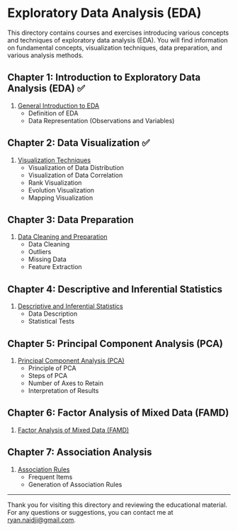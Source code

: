 # Exploratory Data Analysis (EDA)

This directory contains courses and exercises introducing various concepts and techniques of exploratory data analysis (EDA). You will find information on fundamental concepts, visualization techniques, data preparation, and various analysis methods.

## Chapter 1: Introduction to Exploratory Data Analysis (EDA) ✅

1. [General Introduction to EDA](./Chapter1_Introduction/01_Definition_of_EDA.md)
   - Definition of EDA
   - Data Representation (Observations and Variables)

## Chapter 2: Data Visualization ✅

1. [Visualization Techniques](./Chapter2_Data_Visualization/01_Visualization_Techniques.md)
   - Visualization of Data Distribution
   - Visualization of Data Correlation
   - Rank Visualization
   - Evolution Visualization
   - Mapping Visualization

## Chapter 3: Data Preparation

1. [Data Cleaning and Preparation](./Chapter3_Data_Preparation/01_Data_Cleaning_and_Preparation.md)
   - Data Cleaning
   - Outliers
   - Missing Data
   - Feature Extraction

## Chapter 4: Descriptive and Inferential Statistics

1. [Descriptive and Inferential Statistics](./Chapter4_Statistics/01_Descriptive_and_Inferential_Statistics.md)
   - Data Description
   - Statistical Tests

## Chapter 5: Principal Component Analysis (PCA)

1. [Principal Component Analysis (PCA)](./Chapter5_PCA/01_PCA.md)
   - Principle of PCA
   - Steps of PCA
   - Number of Axes to Retain
   - Interpretation of Results

## Chapter 6: Factor Analysis of Mixed Data (FAMD)

1. [Factor Analysis of Mixed Data (FAMD)](./Chapter6_FAMD/01_FAMD.md)

## Chapter 7: Association Analysis

1. [Association Rules](./Chapter7_Association_Rules/01_Association_Rules.md)
   - Frequent Items
   - Generation of Association Rules

---

Thank you for visiting this directory and reviewing the educational material. For any questions or suggestions, you can contact me at [ryan.naidji@gmail.com](mailto:ryan.naidji@gmail.com).
